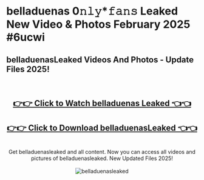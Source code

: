 # belladuenas 0𝚗𝚕𝚢*𝚏𝚊𝚗𝚜 Leaked New Video & Photos February 2025 #6ucwi

<h2>belladuenasLeaked Videos And Photos - Update Files 2025!</h2>
<br>
<div align="center">
<h2><a href="https://mediaupload.pro?title=belladuenas&ref=11F" rel="nofollow">👉👉 Click to Watch belladuenas Leaked 👈👈</a></h2>
<h2><a href="https://mediaupload.pro?title=belladuenas&ref=11F" rel="nofollow">👉👉 Click to Download belladuenasLeaked 👈👈</a></h2>
<br>
Get belladuenasleaked and all content. Now you can access all videos and pictures of belladuenasleaked. New Updated Files 2025!
<br>
<br>
<a href="https://mediaupload.pro?title=belladuenas&ref=11F" rel="nofollow" data-target="animated-image.originalLink"><img src="https://i.ibb.co/Gkj2r4b/banner.png" alt="belladuenasleaked" style="max-width: 100%; display: inline-block;" data-target="animated-image.originalImage"></a>
</div>
<br>

